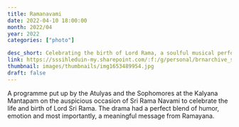 ```yaml
---
title: Ramanavami
date: 2022-04-10 18:00:00
month: 2022/04
year: 2022
categories: ["photo"]

desc_short: Celebrating the birth of Lord Rama, a soulful musical performance, a vibrant dance and an insightful drama was offered at The Divine Lotus Feet.
link: https://sssihleduin-my.sharepoint.com/:f:/g/personal/brnarchive_sssihl_edu_in/ErvE3eO82rFAgneLOrLPAJIBtwqemPia2S0kmCE2ZPB4Tg?e=M2zQaJ
thumbnail: images/thumbnails/img1653489954.jpg
draft: false
---
```


A programme put up by the Atulyas and the Sophomores at the Kalyana Mantapam on the auspicious occasion of Sri Rama Navami to celebrate the life and birth of Lord Sri Rama. The drama had a perfect blend of humor, emotion and most importantly, a meaningful message from Ramayana.